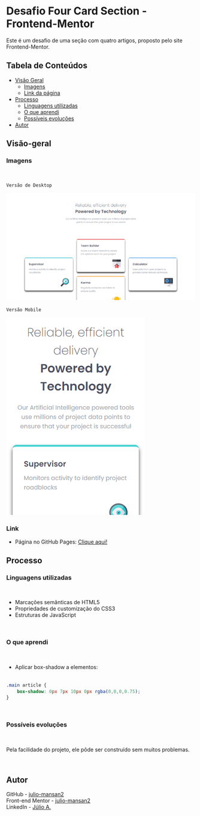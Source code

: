 # Desafio Four Card Section - Frontend-Mentor

Este é um desafio de uma seção com quatro artigos, proposto pelo site Frontend-Mentor.

## Tabela de Conteúdos

- [Visão Geral](#visão-geral)
    - [Imagens](#imagens)
    - [Link da página](#link)
- [Processo](#processo)
    - [Linguagens utilizadas](#linguagens-utilizadas)
    - [O que aprendi](#o-que-aprendi)
    - [Possíveis evoluções](#possíveis-evoluções)
- [Autor](#autor)

## Visão-geral

### Imagens

<br>

````
Versão de Desktop
````

   <img src="./src/design/desktop-design.gif" alt="desktop-design">

<br>

````
Versão Mobile

````

 <img src="./src/design/mobile-design.gif" alt="mobile-design">

<br>


### Link

- Página no GitHub Pages: <a href="https://julio-mansan2.github.io/four-card-section/">Clique aqui!</a>

## Processo

### Linguagens utilizadas

<br>

- Marcações semânticas de HTML5
- Propriedades de customização do CSS3
- Estruturas de JavaScript

<br>

### O que aprendi

<br>

- Aplicar box-shadow a elementos:

````css

.main article {
    box-shadow: 0px 7px 10px 0px rgba(0,0,0,0.75);
}

````

<br>

### Possíveis evoluções

<br>

Pela facilidade do projeto, ele pôde ser construído sem muitos problemas.

<br>

## Autor

GitHub - <a href="https://github.com/julio-mansan2">julio-mansan2</a> <br>
Front-end Mentor - <a href="https://www.frontendmentor.io/profile/julio-mansan2">julio-mansan2</a> <br>
LinkedIn - <a href="https://www.linkedin.com/in/j%C3%BAlio-a-mansan-3415a7249/">Júlio A.</a> <br>